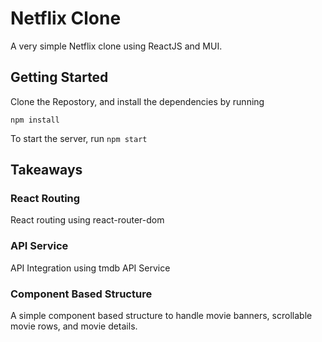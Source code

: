 
# Netflix Clone

A very simple Netflix clone using ReactJS and MUI. 



## Getting Started

Clone the Repostory, and install the dependencies by running 

```npm install```

To start the server, run ```npm start```



## Takeaways

### React Routing
React routing using react-router-dom

### API Service
API Integration using tmdb API Service

### Component Based Structure
A simple component based structure to handle movie banners, scrollable movie rows, and movie details. 
